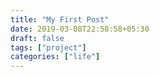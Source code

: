 ```yaml
---
title: "My First Post"
date: 2019-03-08T22:58:58+05:30
draft: false
tags: ["project"]
categories: ["life"]
---
```

